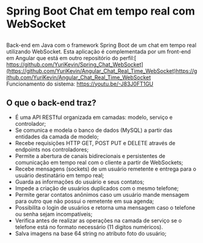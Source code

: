 # Spring Boot Chat em tempo real com WebSocket

##
Back-end em Java com o framework Spring Boot de um chat em tempo real utilizando WebSocket. Esta aplicação é complementada por um front-end em Angular que está em outro repositório do perfil:[ https://github.com/YuriKevin/Spring_Chat_WebSocket](https://github.com/YuriKevin/Angular_Chat_Real_Time_WebSocket)https://github.com/YuriKevin/Angular_Chat_Real_Time_WebSocket  <br>
Funcionamento do sistema: https://youtu.be/-J83J0FT1GU  <br>

## O que o back-end traz?
- É uma API RESTful organizada em camadas: modelo, serviço e controlador;
- Se comunica e modela o banco de dados (MySQL) a partir das entidades da camada de modelo;
- Recebe requisições HTTP GET, POST PUT e DELETE através de endpoints nos controladores;
- Permite a abertura de canais bidirecionais e persistentes de comunicação em tempo real com o cliente a partir de WebSockets;
- Recebe mensagens (sockets) de um usuário remetente e entrega para o usuário destinatário em tempo real;
- Guarda as informações do usuário e seus contatos;
- Impede a criação de usuários duplicados com o mesmo telefone;
- Permite gerar contatos anônimos caso um usuário mande mensagem para outro que não possui o remetente em sua agenda;
- Possibilita o login de usuários e retorna uma mensagem caso o telefone ou senha sejam incompatíveis;
- Verifica antes de realizar as operações na camada de serviço se o telefone está no formato necessário (11 digitos numéricos).
- Salva imagens na base 64 string no atributo foto do usuário;
